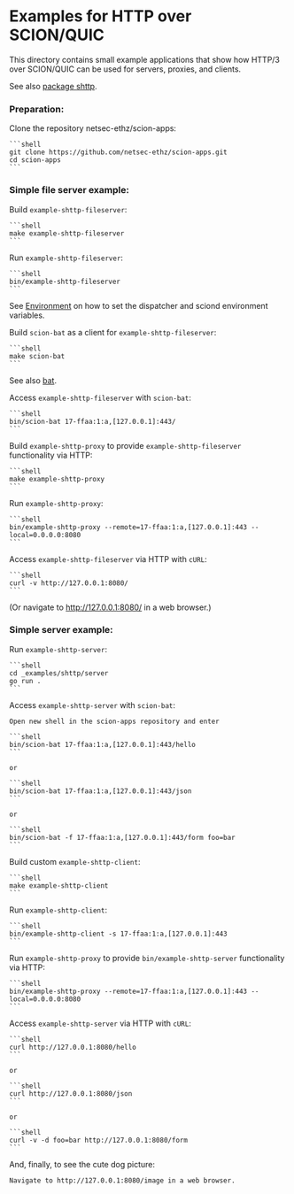 # Examples for HTTP over SCION/QUIC

This directory contains small example applications that show how HTTP/3 over SCION/QUIC can be used for servers, proxies, and clients.

See also [package shttp](../../pkg/shttp/README.md).

### Preparation:

Clone the repository netsec-ethz/scion-apps:

	```shell
	git clone https://github.com/netsec-ethz/scion-apps.git
	cd scion-apps
	```

### Simple file server example:

Build `example-shttp-fileserver`:

	```shell
	make example-shttp-fileserver
	```

Run `example-shttp-fileserver`:

	```shell
	bin/example-shttp-fileserver
	```

See [Environment](../../README.md#Environment) on how to set the dispatcher and sciond environment variables.

Build `scion-bat` as a client for `example-shttp-fileserver`:

	```shell
	make scion-bat
	```

See also [bat](../../bat/README.md).

Access `example-shttp-fileserver` with `scion-bat`:

	```shell
	bin/scion-bat 17-ffaa:1:a,[127.0.0.1]:443/
	```

Build `example-shttp-proxy` to provide `example-shttp-fileserver` functionality via HTTP:

	```shell
	make example-shttp-proxy
	```

Run `example-shttp-proxy`:

	```shell
	bin/example-shttp-proxy --remote=17-ffaa:1:a,[127.0.0.1]:443 --local=0.0.0.0:8080
	```

Access `example-shttp-fileserver` via HTTP with `cURL`:

	```shell
	curl -v http://127.0.0.1:8080/
	```

(Or navigate to http://127.0.0.1:8080/ in a web browser.)


### Simple server example:

Run `example-shttp-server`:

	```shell
	cd _examples/shttp/server
	go run .
	```

Access `example-shttp-server` with `scion-bat`:

	Open new shell in the scion-apps repository and enter

	```shell
	bin/scion-bat 17-ffaa:1:a,[127.0.0.1]:443/hello
	```

	or

	```shell
	bin/scion-bat 17-ffaa:1:a,[127.0.0.1]:443/json
	```

	or

	```shell
	bin/scion-bat -f 17-ffaa:1:a,[127.0.0.1]:443/form foo=bar
	```

Build custom `example-shttp-client`:

	```shell
	make example-shttp-client
	```

Run `example-shttp-client`:

	```shell
	bin/example-shttp-client -s 17-ffaa:1:a,[127.0.0.1]:443
	```

Run `example-shttp-proxy` to provide `bin/example-shttp-server` functionality via HTTP:

	```shell
	bin/example-shttp-proxy --remote=17-ffaa:1:a,[127.0.0.1]:443 --local=0.0.0.0:8080
	```

Access `example-shttp-server` via HTTP with `cURL`:

	```shell
	curl http://127.0.0.1:8080/hello
	```

	or

	```shell
	curl http://127.0.0.1:8080/json
	```

	or

	```shell
	curl -v -d foo=bar http://127.0.0.1:8080/form
	```

And, finally, to see the cute dog picture:

	Navigate to http://127.0.0.1:8080/image in a web browser.
